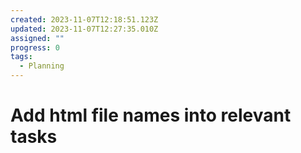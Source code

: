 ```yaml
---
created: 2023-11-07T12:18:51.123Z
updated: 2023-11-07T12:27:35.010Z
assigned: ""
progress: 0
tags:
  - Planning
---
```


# Add html file names into relevant tasks
